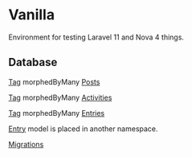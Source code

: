 # Vanilla

Environment for testing Laravel 11 and Nova 4 things.

## Database

[Tag](https://github.com/jivanrij/vanilla/blob/main/app/Models/Tag.php) morphedByMany [Posts](https://github.com/jivanrij/vanilla/blob/main/app/Models/Post.php)

[Tag](https://github.com/jivanrij/vanilla/blob/main/app/Models/Tag.php) morphedByMany [Activities](https://github.com/jivanrij/vanilla/blob/main/app/Models/Activity.php)

[Tag](https://github.com/jivanrij/vanilla/blob/main/app/Models/Tag.php) morphedByMany [Entries](https://github.com/jivanrij/vanilla/blob/main/app/Models/Divide/Entry.php)

[Entry](https://github.com/jivanrij/vanilla/blob/main/app/Models/Divide/Entry.php) model is placed in another namespace.

[Migrations](https://github.com/jivanrij/vanilla/tree/main/database/migrations)
